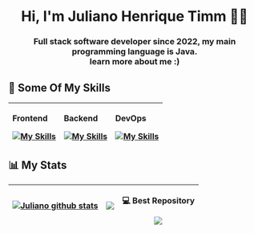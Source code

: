 # **<div align="center">Hi, I'm Juliano Henrique Timm 👩‍💻 </div>**  
  
### <div align="center">Full stack software developer since 2022, my main programming language is Java. <br>learn more about me :)</div>  

## 👾 Some Of My Skills 
| <p align="left">Frontend</p> [![My Skills](https://skillicons.dev/icons?i=javascript,react,next,tailwind,bootstrap,css,html,jquery&theme=light)](https://skillicons.dev) | <p align="left">Backend</p> [![My Skills](https://skillicons.dev/icons?i=java,spring,typescript,nodejs,nest,prisma,postgresql,mysql,mongodb&theme=light)](https://skillicons.dev) | <p align="left">DevOps</p> [![My Skills](https://skillicons.dev/icons?i=docker,git,github,gitlab,linux,vercel&theme=light)](https://skillicons.dev) |
| ------------- | ------------- | ------------- |

## 📊 My Stats 
| <a href="https://github.com/JulianoTimmHub/github-readme-stats"><img align="center" src="https://github-readme-stats.vercel.app/api?username=julianotimmhub&show_icons=true&include_all_commits=true&theme=merko&hide_border=true" alt="Juliano github stats" /></a> | <a href="https://github.com/JulianoTimmHub//github-readme-stats"><img align="center" src="https://github-readme-stats.vercel.app/api/top-langs/?username=julianotimmhub&layout=compact&theme=merko&hide_border=true" /></a> | <p align="center">💻 Best Repository</p><a href="https://github.com/JulianoTimmHub/portfolio"><img align="center" src="https://github-readme-stats.vercel.app/api/pin/?username=julianotimmhub&repo=portfolio&theme=merko&hide_border=true" /></a> |
| ------------- | ------------- | ------------- |

